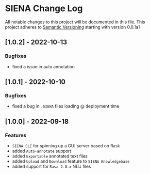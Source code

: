 # SIENA Change Log
All notable changes to this project will be documented in this file.
This project adheres to [Semantic Versioning](https://semver.org/) starting with version 0.0.1a1

## [1.0.2] - 2022-10-13
### Bugfixes
- fixed a issue in auto annotation

## [1.0.1] - 2022-10-10
### Bugfixes
- fixed a bug in `.SIENA` files loading @ deployment time

## [1.0.0] - 2022-09-18
### Features
- `SIENA CLI` for spinning up a GUI server based on flask
- added `Auto-annotate` support
- added `Exportable` annotated text files
- added `Upload` and `Download` feature to `SIENA Knowledgebase`
- added support for `Rasa 2.8.x` NLU files
